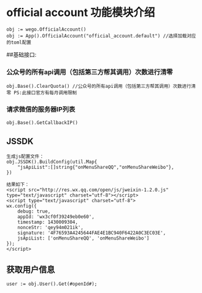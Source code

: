 # official account 功能模块介绍 #
    obj := wego.OfficialAccount()
    obj := App().OfficialAccount("official_account.default") //选择加载对应的toml配置
##基础接口:
    
### 公众号的所有api调用（包括第三方帮其调用）次数进行清零

    obj.Base().ClearQuota() //公众号的所有api调用（包括第三方帮其调用）次数进行清零 PS:此接口官方有每月调用限制
    
### 请求微信的服务器IP列表

    obj.Base().GetCallbackIP()
    
## JSSDK    

    生成js配置文件：
    obj.JSSDK().BuildConfig(util.Map{
        "jsApiList":[]string{"onMenuShareQQ","onMenuShareWeibo"},
    }) 

    结果如下：
    <script src="http://res.wx.qq.com/open/js/jweixin-1.2.0.js" type="text/javascript" charset="utf-8"></script>
    <script type="text/javascript" charset="utf-8">
    wx.config({
        debug: true,
        appId: 'wx3cf0f39249eb0e60',
        timestamp: 1430009304,
        nonceStr: 'qey94m021ik',
        signature: '4F76593A4245644FAE4E1BC940F6422A0C3EC03E',
        jsApiList: ['onMenuShareQQ', 'onMenuShareWeibo']
    });
    </script>
    
## 获取用户信息

    user := obj.User().Get(#openId#);